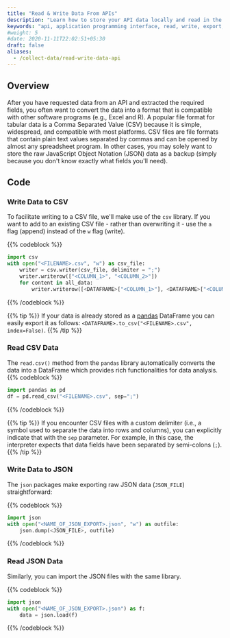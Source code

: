 ```yaml
---
title: "Read & Write Data From APIs"
description: "Learn how to store your API data locally and read in the data for future use."
keywords: "api, application programming interface, read, write, export, csv, json"
#weight: 5
#date: 2020-11-11T22:02:51+05:30
draft: false
aliases:
  - /collect-data/read-write-data-api
---
```


## Overview
After you have requested data from an API and extracted the required fields, you often want to convert the data into a format that is compatible with other software programs (e.g., Excel and R). A popular file format for tabular data is a Comma Separated Value (CSV) because it is simple, widespread, and compatible with most platforms. CSV files are file formats that contain plain text values separated by commas and can be opened by almost any spreadsheet program. In other cases, you may solely want to store the raw JavaScript Object Notation (JSON) data as a backup (simply because you don't know exactly what fields you'll need).


## Code
### Write Data to CSV
To facilitate writing to a CSV file, we'll make use of the `csv` library. If you want to add to an existing CSV file - rather than overwriting it - use the `a` flag (append) instead of the `w` flag (write).

{{% codeblock %}}
```Python
import csv
with open("<FILENAME>.csv", "w") as csv_file:
    writer = csv.writer(csv_file, delimiter = ";")
    writer.writerow(["<COLUMN_1>", "<COLUMN_2>"])
    for content in all_data:
        writer.writerow([<DATAFRAME>["<COLUMN_1>"], <DATAFRAME>["<COLUMN_2>"])
```
{{% /codeblock %}}

{{% tip %}}
If your data is already stored as a [pandas](https://pandas.pydata.org) DataFrame you can easily export it as follows: `<DATAFRAME>.to_csv("<FILENAME>.csv", index=False)`.
{{% /tip %}}


### Read CSV Data
The `read.csv()` method from the `pandas` library automatically converts the data into a DataFrame which provides rich functionalities for data analysis.
{{% codeblock %}}
```Python
import pandas as pd
df = pd.read_csv("<FILENAME>.csv", sep=";")
```
{{% /codeblock %}}

{{% tip %}}
If you encounter CSV files with a custom delimiter (i.e., a symbol used to separate the data into rows and columns), you can explicitly indicate that with the `sep` parameter. For example, in this case, the interpreter expects that data fields have been separated by semi-colons (`;`).
{{% /tip %}}


### Write Data to JSON
The `json` packages make exporting raw JSON data (`JSON_FILE`) straightforward:

{{% codeblock %}}
```Python
import json
with open("<NAME_OF_JSON_EXPORT>.json", "w") as outfile:
    json.dump(<JSON_FILE>, outfile)
```
{{% /codeblock %}}


### Read JSON Data
Similarly, you can import the JSON files with the same library.

{{% codeblock %}}
```Python
import json
with open("<NAME_OF_JSON_EXPORT>.json") as f:
    data = json.load(f)
```
{{% /codeblock %}}
